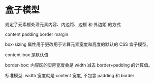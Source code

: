 # 盒子模型

规定了元素框处理元素内容、内边距、边框 和 外边距 的方式

content padding border margin

box-sizing 属性用于更改用于计算元素宽度和高度的默认的 CSS 盒子模型。

content-box 是默认值

border-box: 内容区的实际宽度会是 width 减去 border+padding 的计算值。

标准模型: width 宽度就是 content 宽度, 不包含 padding 和 border
